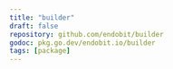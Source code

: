 ```yaml
---
title: "builder"
draft: false
repository: github.com/endobit/builder
godoc: pkg.go.dev/endobit.io/builder
tags: [package]
---
```

